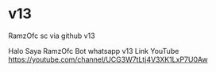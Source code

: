 # v13
RamzOfc sc via github v13

Halo Saya RamzOfc Bot whatsapp v13 
Link YouTube https://youtube.com/channel/UCG3W7tLtj4V3XK1LxP7U0Aw
